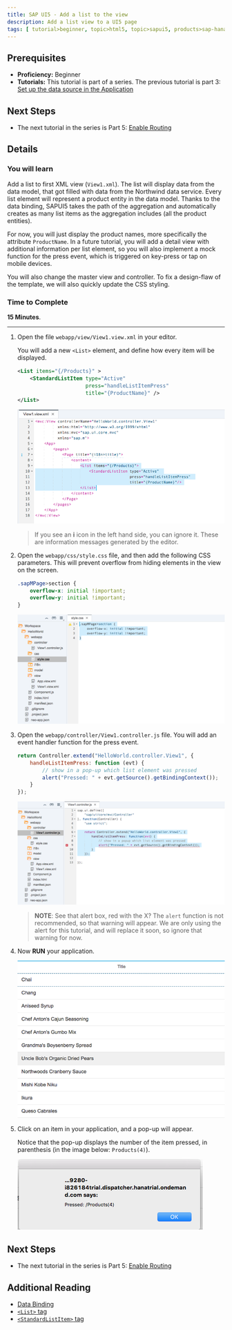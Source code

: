 ```yaml
---
title: SAP UI5 - Add a list to the view
description: Add a list view to a UI5 page
tags: [ tutorial>beginner, topic>html5, topic>sapui5, products>sap-hana-cloud-platform ]
---
```

## Prerequisites  
 - **Proficiency:** Beginner 
 - **Tutorials:** This tutorial is part of a series.  The previous tutorial is part 3: [Set up the data source in the Application](https://go.sap.com/developer/tutorials/sapui5-webide-setup-datasource.html)

## Next Steps
 - The next tutorial in the series is Part 5: [Enable Routing](https://go.sap.com/developer/tutorials/sapui5-webide-enable-routing.html)

## Details
### You will learn  
Add a list to first XML view (`View1.xml`). The list will display data from the data model, that got filled with data from the Northwind data service. Every list element will represent a product entity in the data model. Thanks to the data binding, SAPUI5 takes the path of the aggregation and automatically creates as many list items as the aggregation includes (all the product entities).

For now, you will just display the product names, more specifically the attribute `ProductName`. In a future tutorial, you will add a detail view with additional information per list element, so you will also implement a mock function for the press event, which is triggered on key-press or tap on mobile devices.

You will also change the master view and controller. To fix a design-flaw of the template, we will also quickly update the CSS styling.

### Time to Complete
**15 Minutes**.

---

1.  Open the file `webapp/view/View1.view.xml` in your editor.  

    You will add a new `<List>` element, and define how every item will be displayed.
  
    ```XML
    <List items="{/Products}" >
		<StandardListItem type="Active"
			              press="handleListItemPress"
			              title="{ProductName}" />
	</List>
	```
  
    ![View1.view.xml file](1.png)
    
    > If you see an **i** icon in the left hand side, you can ignore it.  These are information messages generated by the editor.

2.  Open the `webapp/css/style.css` file, and then add the following CSS parameters.  This will prevent overflow from hiding elements in the view on the screen.

    ```CSS
    .sapMPage>section {
		overflow-x: initial !important;
		overflow-y: initial !important;
	}
	```

    ![style.css file](2.png)
    
3.  Open the `webapp/controller/View1.controller.js` file.  You will add an event handler function for the press event.

    ```JavaScript
    return Controller.extend("HelloWorld.controller.View1", {
		handleListItemPress: function (evt) {
			// show in a pop-up which list element was pressed
			alert("Pressed: " + evt.getSource().getBindingContext());
		}
	});
	```

    ![style.css file](3.png)
    
    > **NOTE**:  See that alert box, red with the X?  The `alert` function is not recommended, so that warning will appear.  We are only using the alert for this tutorial, and will replace it soon, so ignore that warning for now.
    
4.  Now **RUN** your application.  

    ![Running application with list view](4.png)

5.  Click on an item in your application, and a pop-up will appear.  

	 Notice that the pop-up displays the number of the item pressed, in parenthesis (in the image below: `Products(4)`).

    ![Alert pop-up](5.png)

## Next Steps
 - The next tutorial in the series is Part 5: [Enable Routing](https://go.sap.com/developer/tutorials/sapui5-webide-enable-routing.html)


## Additional Reading
- [Data Binding](https://sapui5.netweaver.ondemand.com/#docs/guide/68b9644a253741e8a4b9e4279a35c247.html)
- [`<List>` tag](https://sapui5.netweaver.ondemand.com/#docs/guide/295e44b2d0144318bcb7bdd56bfa5189.html)
- [`<StandardListItem>` tag](https://sapui5.netweaver.ondemand.com/explored.html#/entity/sap.m.StandardListItem/properties)

